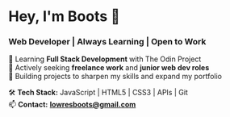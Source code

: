 # Hey, I'm Boots 🥾
### Web Developer | Always Learning | Open to Work

🔹 Learning **Full Stack Development** with The Odin Project  
🔹 Actively seeking **freelance work** and **junior web dev roles**  
🔹 Building projects to sharpen my skills and expand my portfolio  

🛠️ **Tech Stack:** JavaScript | HTML5 | CSS3 | APIs | Git  
📫 **Contact:** [**lowresboots@gmail.com**](mailto:lowresboots@gmail.com)
